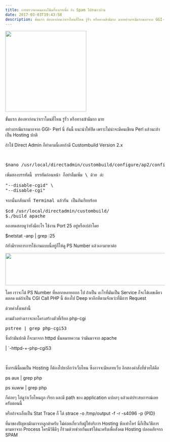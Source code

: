 ```yaml
---
title: การตรวจหาคนแอบใช้เครื่องเราเพื่อ ยิง Spam ไปยังชาวบ้าน
date: 2017-03-03T19:43:58
description: ขั้นแรก ต้องหาก่อนว่าเราโดนที่ไหน รู่รั่ว หรือทางเข้ามีมาก มายอย่างกรณีแรกมากจาก GGI- Perl นี่ อันนี้ แนะนำให้ปิด เพราะไม่น่าจะมีคนเขียน Perl แล้วนะถ้าเป็น Hosting ปกติถ้าใช้ Direct Admin ก็ทำตามนี้เล
---
```


<img class="aligncenter size-full wp-image-893" src="http://www.greanapp.com/wp-content/uploads/2017/03/spam.png" alt="" width="256" height="256" />

ขั้นแรก ต้องหาก่อนว่าเราโดนที่ไหน รู่รั่ว หรือทางเข้ามีมาก มาย

อย่างกรณีแรกมากจาก GGI- Perl นี่ อันนี้ แนะนำให้ปิด เพราะไม่น่าจะมีคนเขียน Perl แล้วนะถ้าเป็น Hosting ปกติ

ถ้าใช้ Direct Admin ก็ทำตามนี้เลยถ้ามี Custombuild Version 2.x

&nbsp;
<pre class="lang:default decode:true">$nano /usr/local/directadmin/custombuild/configure/ap2/configure.apach

เพิ่มสองบรรทัดนี้ บรรทัดก่อนหน้า ก็อย่าลืมเพิ่ม \ ด้วย ล่ะ

"--disable-cgid" \
"--disable-cgi"

จากนั้นกลับมาที่ Terminal แล้วรัน เป็นอันเรียบร้อย

$cd /usr/local/directadmin/custombuild/
$./build apache</pre>
ลองทดสอบดูว่ายังมีอะไร ใช้งาน Port 25 อยู่หรือเปล่าโดย

$netstat -anp | grep :25

ถ้ยังมีรายการการใช้งานแบบนี้อยู่ก็ให้ดู PS Number แล้วเอามาหาต่อ

<img class="aligncenter size-full wp-image-894" src="http://www.greanapp.com/wp-content/uploads/2017/03/2017-03-01_150309.png" alt="" width="826" height="102" />

โดย เราจะได้ PS Number ที่หลากหลายออก ไป ถ้าเป็น อะไรที่มันเป็น Service ก็จะได้เลขเดียวตลอด แต่ถ้าเป็น CGI Call PHP นี้ ต้องไป Deep หาอีกทีตามจังหว่ะที่มีการ Request

ด้วยคำสั่งเหล่านี้

ตามตัวอย่างเราจะหาโครงสร้างตัวที่เรียก php-cgi
<pre class="lang:default decode:true">pstree | grep php-cgi53</pre>
ซึ่งถ้ามันปกติ ก็จะมาจาก httpd นั่นหมายความ ว่ามันมาจาก apache

| `-httpd-+-php-cgi53

&nbsp;

ซึ่งกรณีนี้ผมเป็น Hosting ก็ต้องไปหาอีกว่าเว็บไหน ซึ่งอาจจะมีหลายเว็บ อีกสองคำสั่งที่ช่วยได้คือ

ps aux | grep php

ps xuww | grep php

ก็ค่อยๆ ไล่ดูว่าเว็บไหนถูก เรียก และมี path ของ application แปลกๆ แล้วแต่ประสบการณ์เลยครับตอนนี้

หรือถ้าจะเก็บเป็น Stat Trace ก็ ได้
strace -o /tmp/output -f -r -s4096 -p {PID}

ที่มาของปัญหามักมาจากลูกค้าครับ ไม่ค่อยเกี่ยวกับผู้ให้บริการ Hosting ซักเท่าไหร่ นี่ก็เป็นวิธีการตามหาจาก Process ใครมีวิธีดีๆ ก็ร่วมด้วยช่วยกันแชร์ได้นะครับเพื่อสังคม Hosting ปลอดภัยจาก SPAM
